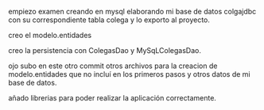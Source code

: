 empiezo examen creando en mysql elaborando mi base de datos colgajdbc con su correspondiente tabla colega y lo exporto al proyecto.

creo el modelo.entidades

creo la persistencia con ColegasDao y MySqLColegasDao.

ojo subo en este otro commit otros archivos para la creacion de modelo.entidades que no incluí en los primeros pasos y otros datos de mi base de datos.

añado librerias para poder realizar la aplicación correctamente.